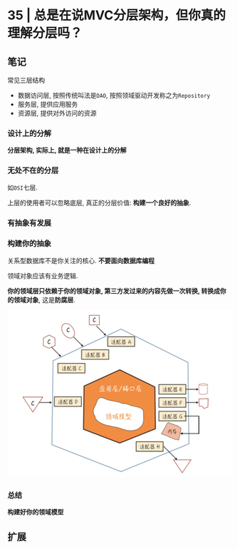 # 35 | 总是在说MVC分层架构，但你真的理解分层吗？

## 笔记

常见三层结构

* 数据访问层, 按照传统叫法是`DAO`, 按照领域驱动开发称之为`Repository`
* 服务层, 提供应用服务
* 资源层, 提供对外访问的资源

### 设计上的分解

**分层架构, 实际上, 就是一种在设计上的分解**

### 无处不在的分层

如`OSI`七层.

上层的使用者可以忽略底层, 真正的分层价值: **构建一个良好的抽象**.

### 有抽象有发展

### 构建你的抽象

关系型数据库不是你关注的核心. **不要面向数据库编程**

领域对象应该有业务逻辑.

**你的领域层只依赖于你的领域对象, 第三方发过来的内容先做一次转换, 转换成你的领域对象**, 这是**防腐层**.

![](./img/35_01.png)

### 总结

**构建好你的领域模型**

## 扩展